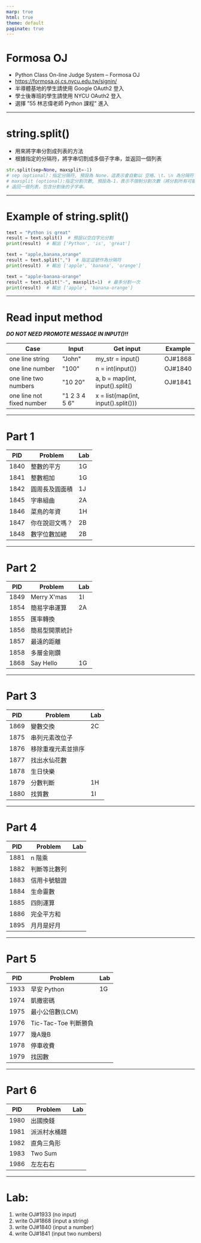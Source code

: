 ```yaml
---
marp: true
html: true
theme: default
paginate: true
---
```

# Formosa OJ
- Python Class On-line Judge System – Formosa OJ
- https://formosa.oj.cs.nycu.edu.tw/signin/
- 半導體基地的學生請使用 Google OAuth2 登入
- 學士後專班的學生請使用 NYCU OAuth2 登入
- 選擇 "55 林志偉老師 Python 課程" 進入
---
# string.split()
- 用來將字串分割成列表的方法
- 根據指定的分隔符，將字串切割成多個子字串，並返回一個列表
```python
str.split(sep=None, maxsplit=-1)
# sep（optional）：指定分隔符, 預設為 None，這表示會自動以 空格、\t、\n 為分隔符
# maxsplit (optional):指定分割次數, 預設為-1，表示不限制分割次數（將分割所有可能的部分）。
# 返回一個列表，包含分割後的子字串。

```
---
# Example of string.split()
```python
text = "Python is great"
result = text.split()  # 預設以空白字元分割
print(result)  # 輸出 ['Python', 'is', 'great']
```
```python
text = "apple,banana,orange"
result = text.split(",")  # 指定逗號作為分隔符
print(result)  # 輸出 ['apple', 'banana', 'orange']
```
```python
text = "apple-banana-orange"
result = text.split("-", maxsplit=1)  # 最多分割一次
print(result)  # 輸出 ['apple', 'banana-orange']
```
---

# Read input method

***DO NOT NEED PROMOTE MESSAGE IN INPUT()!!***

|Case                       |Input         |Get input       | Example
|---------------------------|--------------|----------------|-------------------
|one line string            |"John"        |my_str = input()| OJ#1868 
|one line number            |"100"         |n = int(input()) | OJ#1840
|one line two numbers       |"10 20"       |a, b = map(int, input().split()  | OJ#1841
|one line not fixed number  |"1 2 3 4 5 6" |x = list(map(int, input().split())) |

---
# Part 1
|PID|Problem|Lab
|---|-------|--------
|1840|整數的平方|1G
|1841|整數相加|1G
|1842|圓周長及圓面積|1J
|1845|字串組曲|2A
|1846|菜鳥的年資|1H
|1847|你在說迴文嗎？|2B
|1848|數字位數加總|2B

---
# Part 2
|PID|Problem|Lab
|---|-------|--------
|1849|Merry X'mas|1I
|1854|簡易字串運算|2A
|1855|匯率轉換|
|1856|簡易型開票統計|
|1857|最遠的距離|
|1858|多層金剛鑽|
|1868|Say Hello|1G

---
# Part 3
|PID|Problem|Lab
|---|-------|--------
|1869|變數交換|2C
|1875|串列元素改位子|
|1876|移除重複元素並排序|
|1877|找出水仙花數|
|1878|生日快樂|
|1879|分數判斷|1H
|1880|找質數|1I

---
# Part 4
|PID|Problem|Lab
|---|-------|--------
|1881|n 階乘|
|1882|判斷等比數列|
|1883|信用卡號驗證|
|1884|生命靈數|
|1885|四則運算|
|1886|完全平方和|
|1895|月月是好月|

---
# Part 5
|PID|Problem|Lab
|---|-------|--------
|1933|早安 Python|1G
|1974|凱撒密碼|
|1975|最小公倍數(LCM)|
|1976|Tic-Tac-Toe 判斷勝負|
|1977|幾A幾B|
|1978|停車收費|
|1979|找因數|

---
# Part 6
|PID|Problem|Lab
|---|-------|--------
|1980|出國換錢|
|1981|派派村水桶題|
|1982|直角三角形|
|1983|Two Sum|
|1986|左左右右|
---
# Lab:
1. write OJ#1933  (no input)
2. write OJ#1868  (input a string)
3. write OJ#1840  (input a number)
4. write OJ#1841  (input two numbers)